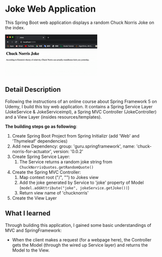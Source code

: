 # Joke Web Application

This Spring Boot web application displays a random Chuck Norris Joke on the index.

![image](images/demo.gif)

## Detail Description

Following the instructions of an online course about Spring Framework 5 on Udemy, I build this toy web application. It contains a Spring Service Layer (JokeService & JokeServiceimpl), a Spring MVC Controller (JokeController) and a View Layer (insides resources/templates). 

**The building steps go as following**:
1. Create Spring Boot Project from Spring Initializr (add 'Web' and 'Thymeleaf' dependencies)
2. Add new Dependency: group: 'guru.springframework', name: 'chuck-norris-for-actuator', version: '0.0.2'
3. Create Spring Service Layer: 
    1. The Service returns a random joke string from `ChuckNorrisQuotes.getRandomQuote()`
4. Create the Spring MVC Controller: 
    1. Map context root ("/", "") to Jokes view
    2. Add the joke generated by Service to 'joke' property of Model (`model.addAttribute("joke", jokeService.getJoke())`)
    3. Return view name of 'chucknorris'
5. Create the View Layer


## What I learned

Through building this application, I gained some basic understandings of MVC and SpringFramework:
- When the client makes a request (for a webpage here), the Controller gets the Model (through the wired up Service layer) and returns the Model to the View.
